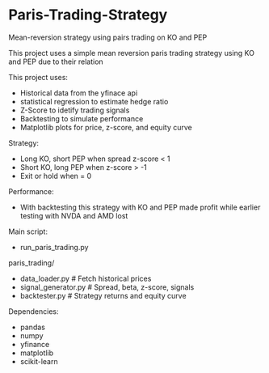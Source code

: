 # Paris-Trading-Strategy
Mean-reversion strategy using pairs trading on KO and PEP

This project uses a simple mean reversion paris trading strategy using KO and PEP due to their relation

This project uses:
- Historical data from the yfinace api
- statistical regression to estimate hedge ratio
- Z-Score to idetify trading signals
- Backtesting to simulate performance
- Matplotlib plots for price, z-score, and equity curve

Strategy:
- Long KO, short PEP when spread z-score < 1
- Short KO, long PEP when z-score > -1
- Exit or hold when = 0

Performance:
- With backtesting this strategy with KO and PEP made profit while earlier testing with NVDA and AMD lost

Main script:
- run_paris_trading.py

paris_trading/
- data_loader.py # Fetch historical prices
- signal_generator.py # Spread, beta, z-score, signals
- backtester.py # Strategy returns and equity curve

Dependencies:
- pandas
- numpy
- yfinance
- matplotlib
- scikit-learn
